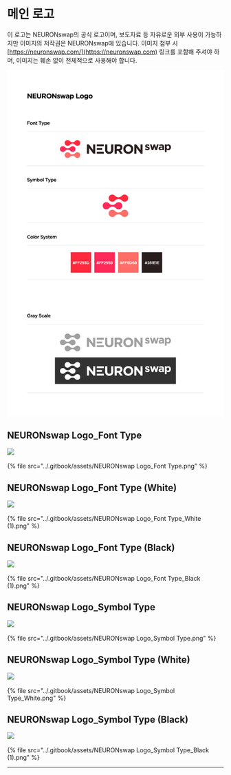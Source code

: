 # 메인 로고

이 로고는 NEURONswap의 공식 로고이며, 보도자료 등 자유로운 외부 사용이 가능하지만 이미지의 저작권은 NEURONswap에 있습니다. 이미지 첨부 시[ ](https://neuronswap.com)[https://neuronswap.com/](https://neuronswap.com) 링크를 포함해 주셔야 하며, 이미지는 훼손 없이 전체적으로 사용해야 합니다.

![](<../.gitbook/assets/NEURONswap Logo.jpg>)

## **NEURONswap Logo\_Font Type**&#x20;

![](<../.gitbook/assets/NEURONswap Logo\_Font Type (1).png>)

{% file src="../.gitbook/assets/NEURONswap Logo_Font Type.png" %}

## **NEURONswap Logo\_Font Type (White)**

![](../.gitbook/assets/KakaoTalk\_20211202\_164648095.png)

{% file src="../.gitbook/assets/NEURONswap Logo_Font Type_White (1).png" %}

## **NEURONswap Logo\_Font Type (Black)**

![](<../.gitbook/assets/NEURONswap Logo\_Font Type\_Black.png>)

{% file src="../.gitbook/assets/NEURONswap Logo_Font Type_Black (1).png" %}

## **NEURONswap Logo\_Symbol Type**

![](<../.gitbook/assets/NEURONswap Logo\_Symbol Type (1).png>)

{% file src="../.gitbook/assets/NEURONswap Logo_Symbol Type.png" %}

## **NEURONswap Logo\_Symbol Type (White)**

![](<../.gitbook/assets/KakaoTalk\_20211202\_170941377 (1).png>)

{% file src="../.gitbook/assets/NEURONswap Logo_Symbol Type_White.png" %}

## **NEURONswap Logo\_Symbol Type (Black)**

![](<../.gitbook/assets/NEURONswap Logo\_Symbol Type\_Black.png>)

{% file src="../.gitbook/assets/NEURONswap Logo_Symbol Type_Black (1).png" %}

****
